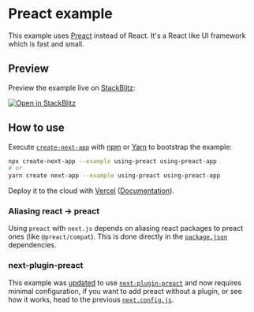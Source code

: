 # Preact example

This example uses [Preact](https://github.com/preactjs/preact) instead of React. It's a React like UI framework which is fast and small.

## Preview

Preview the example live on [StackBlitz](https://stackblitz.com/):

[![Open in StackBlitz](https://developer.stackblitz.com/img/open_in_stackblitz.svg)](https://stackblitz.com/github/vercel/next.js/tree/canary/examples/using-preact)

## How to use

Execute [`create-next-app`](https://github.com/vercel/next.js/tree/canary/packages/create-next-app) with [npm](https://docs.npmjs.com/cli/init) or [Yarn](https://yarnpkg.com/lang/en/docs/cli/create/) to bootstrap the example:

```bash
npx create-next-app --example using-preact using-preact-app
# or
yarn create next-app --example using-preact using-preact-app
```

Deploy it to the cloud with [Vercel](https://vercel.com/new?utm_source=github&utm_medium=readme&utm_campaign=next-example) ([Documentation](https://nextjs.org/docs/deployment)).

### Aliasing react -> preact

Using `preact` with `next.js` depends on aliasing react packages to preact ones (like `@preact/compat`). This is done directly in the [`package.json`](./package.json) dependencies.

### next-plugin-preact

This example was [updated](https://github.com/vercel/next.js/pull/18588) to use [`next-plugin-preact`](https://github.com/preactjs/next-plugin-preact) and now requires minimal configuration, if you want to add preact without a plugin, or see how it works, head to the previous [`next.config.js`](https://github.com/vercel/next.js/blob/629884af7d3ced97b8c2ec7aebdfb1a3a5d808f0/examples/using-preact/next.config.js).
